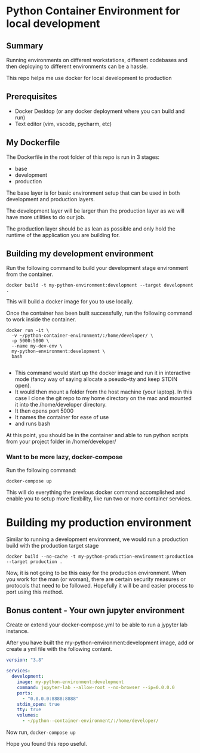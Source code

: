 # Python Container Environment for local development

## Summary
Running environments on different workstations, different codebases and then deploying to different environments can be a hassle. 

This repo helps me use docker for local development to production

## Prerequisites
* Docker Desktop (or any docker deployment where you can build and run)
* Text editor (vim, vscode, pycharm, etc)

## My Dockerfile

The Dockerfile in the root folder of this repo is run in 3 stages:
* base
* development
* production

The base layer is for basic environment setup that can be used in both development and production layers.

The development layer will be larger than the production layer as we will have more utilities to do our job.

The production layer should be as lean as possible and only hold the runtime of the application you are building for.

## Building my development environment

Run the following command to build your development stage environment from the container.

```
docker build -t my-python-environment:development --target development .
```

This will build a docker image for you to use locally.

Once the container has been built successfully, run the following command to work inside the container.

```
docker run -it \
  -v ~/python-container-environment/:/home/developer/ \ 
  -p 5000:5000 \
  --name my-dev-env \
  my-python-environment:development \
  bash
  
```

* This command would start up the docker image and run it in interactive mode (fancy way of saying allocate a pseudo-tty and keep STDIN open). 
* It would then mount a folder from the host machine (your laptop). In this case I clone the git repo to my home directory on the mac and mounted it into the /home/developer directory. 
* It then opens port 5000
* It names the container for ease of use
* and runs bash

At this point, you should be in the container and able to run python scripts from your project folder in /home/developer/

### Want to be more lazy, docker-compose

Run the following command:

```
docker-compose up
```

This will do everything the previous docker command accomplished and enable you to setup more flexbility, like run two or more container services.

# Building my production environment

Similar to running a development environment, we would run a production build with the production target stage

```
docker build --no-cache -t my-python-production-environment:production --target production .
```

Now, it is not going to be this easy for the production environment. When you work for the man (or woman), there are certain security measures or protocols that need to be followed. Hopefully it will be and easier process to port using this method.

## Bonus content - Your own jupyter environment

Create or extend your docker-compose.yml to be able to run a jypyter lab instance.

After you have built the my-python-environment:development image, add or create a yml file with the following content.

``` docker-compose.yml
version: "3.8"

services:
  development:
    image: my-python-environment:development
    command: jupyter-lab --allow-root --no-browser --ip=0.0.0.0
    ports:
      - "0.0.0.0:8888:8888"
    stdin_open: true
    tty: true
    volumes:
      - ~/python--container-environment/:/home/developer/
```

Now run, ```docker-compose up```


Hope you found this repo useful.
